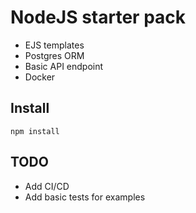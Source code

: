 # NodeJS starter pack

- EJS templates
- Postgres ORM
- Basic API endpoint
- Docker

## Install
``` shell
npm install
```

## TODO
- Add CI/CD
- Add basic tests for examples